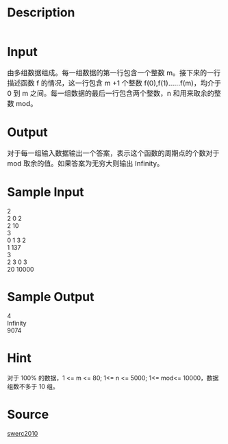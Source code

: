 
# Description

<div class="content"><p><img alt="" src="source/bzoj/2415/img/aHR0cHM6Ly9seWRzeS5jb20vSnVkZ2VPbmxpbmUvdXBsb2FkLzIwMTIwMy8xKDEwKS5qcGc=.jpg"/></p>
<p></p></div>

# Input

<div class="content"><p><span style="font-size: medium">由多组数据组成。每一组数据的第一行包含一个整数 m。接下来的一行描述函数 f 的情况，这一行包含 m +1 个整数 f(0),f(1)......f(m)，均介于 0 到 m 之间。每一组数据的最后一行包含两个整数，n 和用来取余的整数 mod。</span></p></div>

# Output

<div class="content"><p><span style="font-size: medium">对于每一组输入数据输出一个答案，表示这个函数的周期点的个数对于<br/>
mod 取余的值。如果答案为无穷大则输出 Infinity。</span></p></div>

# Sample Input

<div class="content"><span class="sampledata">2<br/>
2 0 2<br/>
2 10<br/>
3<br/>
0 1 3 2<br/>
1 137<br/>
3<br/>
2 3 0 3<br/>
20 10000</span></div>

# Sample Output

<div class="content"><span class="sampledata">4<br/>
Infinity<br/>
9074</span></div>

# Hint

<div class="content"><p></p><p>对于 100% 的数据，1 &lt;= m &lt;= 80; 1&lt;= n &lt;= 5000; 1&lt;= mod&lt;= 10000，数据组数不多于 10 组。</p><p></p></div>

# Source

<div class="content"><p><a href="problemset.php?search=swerc2010">swerc2010</a></p></div>

